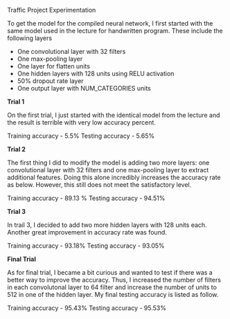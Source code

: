 Traffic Project Experimentation

To get the model for the compiled neural network, I first started with the same model used in the lecture for handwritten program. These include the following layers

- One convolutional layer with 32 filters
- One max-pooling layer 
- One layer for flatten units
- One hidden layers with 128 units using RELU activation
- 50% dropout rate layer
- One output layer with NUM_CATEGORIES units

**Trial 1**

On the first trial, I just started with the identical model from the lecture and the result is terrible with very low accuracy percent. 

Training accuracy - 5.5%
Testing accuracy - 5.65%

**Trial 2**

The first thing I did to modify the model is adding two more layers: one convolutional layer with 32 filters and one max-pooling layer to extract additional features. Doing this alone incredibly increases the accuracy rate as below. However, this still does not meet the satisfactory level. 

Training accuracy - 89.13 %
Testing accuracy - 94.51%

**Trial 3**

In trail 3, I decided to add two more hidden layers with 128 units each. Another great improvement in accuracy rate was found. 

Training accuracy - 93.18%
Testing accuracy - 93.05%

**Final Trial**

As for final trial, I became a bit curious and wanted to test if there was a better way to improve the accuracy. Thus, I increased the number of filters in each convolutonal layer to 64 filter and increase the number of units to 512 in one of the hidden layer. My final testing accuracy is listed as follow.

Training accuracy - 95.43%
Testing accuracy - 95.53%



